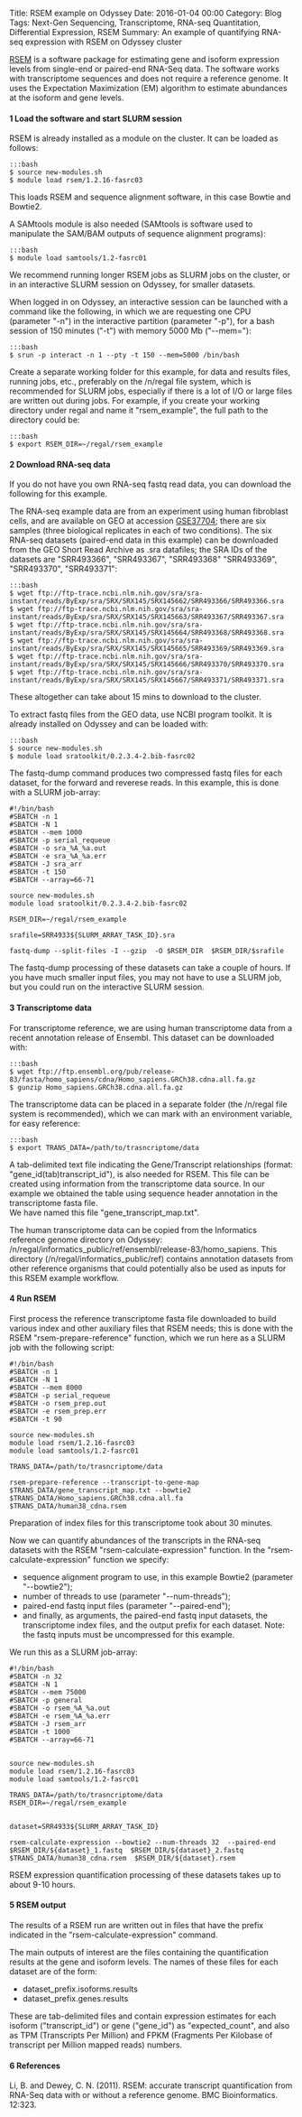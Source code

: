 Title: RSEM example on Odyssey
Date: 2016-01-04 00:00
Category: Blog
Tags: Next-Gen Sequencing, Transcriptome, RNA-seq Quantitation, Differential Expression, RSEM
Summary: An example of quantifying RNA-seq expression with RSEM on Odyssey cluster


[RSEM](http://deweylab.github.io/RSEM/README.html) is a software package for estimating gene and isoform expression levels from single-end or paired-end RNA-Seq data. The software works with transcriptome sequences and does not require a reference genome. It uses the Expectation Maximization (EM) algorithm to estimate abundances at the isoform and gene levels.



#### 1  Load the software and start SLURM session

RSEM is already installed as a module on the cluster. It can be loaded as follows:

	:::bash
	$ source new-modules.sh
	$ module load rsem/1.2.16-fasrc03

This loads RSEM and sequence alignment software, in this case Bowtie and Bowtie2.

A SAMtools module is also needed (SAMtools is software used to manipulate the SAM/BAM outputs of sequence alignment programs):

	:::bash
	$ module load samtools/1.2-fasrc01


We recommend running longer RSEM jobs as SLURM jobs on the cluster, or in an interactive SLURM session on Odyssey, for smaller datasets.

When logged in on Odyssey, an interactive session can be launched with a command like the following, in which we are requesting one CPU (parameter "-n") in the interactive partition (parameter "-p"), for a bash session of 150 minutes ("-t") with memory 5000 Mb ("--mem="):

	:::bash
	$ srun -p interact -n 1 --pty -t 150 --mem=5000 /bin/bash


Create a separate working folder for this example, for data and results files, running jobs, etc., preferably on the /n/regal file system, which is recommended for SLURM jobs, especially if there is a lot of I/O or large files are written out during jobs.
For example, if you create your working directory under regal and name it "rsem_example", the full path to the directory could be:

	:::bash
	$ export RSEM_DIR=~/regal/rsem_example



#### 2  Download RNA-seq data


If you do not have you own RNA-seq fastq read data, you can download the following for this example.

The RNA-seq example data are from an experiment using human fibroblast cells, and are available on GEO at accession [GSE37704](http://www.ncbi.nlm.nih.gov/geo/query/acc.cgi?acc=GSE37704); there are six samples (three biological replicates in each of two conditions).
The six RNA-seq datasets (paired-end data in this example) can be downloaded from the GEO Short Read Archive as .sra datafiles; the SRA IDs of the datasets are "SRR493366", "SRR493367", "SRR493368" "SRR493369", "SRR493370", "SRR493371":

	:::bash
	$ wget ftp://ftp-trace.ncbi.nlm.nih.gov/sra/sra-instant/reads/ByExp/sra/SRX/SRX145/SRX145662/SRR493366/SRR493366.sra
	$ wget ftp://ftp-trace.ncbi.nlm.nih.gov/sra/sra-instant/reads/ByExp/sra/SRX/SRX145/SRX145663/SRR493367/SRR493367.sra
	$ wget ftp://ftp-trace.ncbi.nlm.nih.gov/sra/sra-instant/reads/ByExp/sra/SRX/SRX145/SRX145664/SRR493368/SRR493368.sra
	$ wget ftp://ftp-trace.ncbi.nlm.nih.gov/sra/sra-instant/reads/ByExp/sra/SRX/SRX145/SRX145665/SRR493369/SRR493369.sra
	$ wget ftp://ftp-trace.ncbi.nlm.nih.gov/sra/sra-instant/reads/ByExp/sra/SRX/SRX145/SRX145666/SRR493370/SRR493370.sra
	$ wget ftp://ftp-trace.ncbi.nlm.nih.gov/sra/sra-instant/reads/ByExp/sra/SRX/SRX145/SRX145667/SRR493371/SRR493371.sra

These altogether can take about 15 mins to download to the cluster.

To extract fastq files from the GEO data, use NCBI program toolkit. It is already installed on Odyssey and can be loaded with:

	:::bash
	$ source new-modules.sh
	$ module load sratoolkit/0.2.3.4-2.bib-fasrc02

The fastq-dump command produces two compressed fastq files for each dataset, for the forward and reverese reads. In this example, this is done with a SLURM job-array:

	#!/bin/bash
	#SBATCH -n 1
	#SBATCH -N 1
	#SBATCH --mem 1000
	#SBATCH -p serial_requeue
	#SBATCH -o sra_%A_%a.out
	#SBATCH -e sra_%A_%a.err
	#SBATCH -J sra_arr
	#SBATCH -t 150
	#SBATCH --array=66-71

	source new-modules.sh
	module load sratoolkit/0.2.3.4-2.bib-fasrc02

	RSEM_DIR=~/regal/rsem_example

	srafile=SRR4933${SLURM_ARRAY_TASK_ID}.sra

	fastq-dump --split-files -I --gzip  -O $RSEM_DIR  $RSEM_DIR/$srafile


The fastq-dump processing of these datasets can take a couple of hours.  If you have much smaller input files, you may not have to use a SLURM job, but you could run on the interactive SLURM session.



#### 3  Transcriptome data


For transcriptome reference, we are using human transcriptome data from a recent annotation release of Ensembl. This dataset can be downloaded with:

	:::bash
	$ wget ftp://ftp.ensembl.org/pub/release-83/fasta/homo_sapiens/cdna/Homo_sapiens.GRCh38.cdna.all.fa.gz
	$ gunzip Homo_sapiens.GRCh38.cdna.all.fa.gz

The transcriptome data can be placed in a separate folder (the /n/regal file system is recommended), which we can mark with an environment variable, for easy reference:  

	:::bash
	$ export TRANS_DATA=/path/to/trasncriptome/data


A tab-delimited text file indicating the Gene/Transcript relationships (format: "gene_id(tab)transcript_id"), is also needed for RSEM. This file can be created using information from the transcriptome data source. In our example we obtained the table using sequence header annotation in the transcriptome fasta file.  
We have named this file "gene_transcript_map.txt". 

The human transcriptome data can be copied from the Informatics reference genome directory on Odyssey: /n/regal/informatics_public/ref/ensembl/release-83/homo_sapiens. This directory (/n/regal/informatics_public/ref) contains annotation datasets from other reference organisms that could potentially also be used as inputs for this RSEM example workflow. 




#### 4  Run RSEM

First process the reference transcriptome fasta file downloaded to build various index and other auxiliary files that RSEM needs; this is done with the RSEM "rsem-prepare-reference" function, which we run here as a SLURM job with the following script:

	#!/bin/bash
	#SBATCH -n 1
	#SBATCH -N 1
	#SBATCH --mem 8000
	#SBATCH -p serial_requeue
	#SBATCH -o rsem_prep.out
	#SBATCH -e rsem_prep.err
	#SBATCH -t 90

	source new-modules.sh
	module load rsem/1.2.16-fasrc03
	module load samtools/1.2-fasrc01

	TRANS_DATA=/path/to/trasncriptome/data

	rsem-prepare-reference --transcript-to-gene-map $TRANS_DATA/gene_transcript_map.txt --bowtie2 $TRANS_DATA/Homo_sapiens.GRCh38.cdna.all.fa  $TRANS_DATA/human38_cdna.rsem

Preparation of index files for this transcriptome took about 30 minutes.


Now we can quantify abundances of the transcripts in the RNA-seq datasets with the RSEM "rsem-calculate-expression" function. In the "rsem-calculate-expression" function we specify: 

- sequence alignment program to use, in this example Bowtie2 (parameter "--bowtie2"); 
- number of threads to use (parameter "--num-threads"); 
- paired-end fastq input files (parameter "--paired-end");
- and finally, as arguments, the paired-end fastq input datasets, the transcriptome index files, and the output prefix for each dataset. Note: the fastq inputs must be uncompressed for this example.

We run this as a SLURM job-array:

	#!/bin/bash
	#SBATCH -n 32
	#SBATCH -N 1
	#SBATCH --mem 75000
	#SBATCH -p general
	#SBATCH -o rsem_%A_%a.out
	#SBATCH -e rsem_%A_%a.err
	#SBATCH -J rsem_arr
	#SBATCH -t 1000
	#SBATCH --array=66-71


	source new-modules.sh
	module load rsem/1.2.16-fasrc03
	module load samtools/1.2-fasrc01

	TRANS_DATA=/path/to/trasncriptome/data
	RSEM_DIR=~/regal/rsem_example


	dataset=SRR4933${SLURM_ARRAY_TASK_ID}

	rsem-calculate-expression --bowtie2 --num-threads 32  --paired-end  $RSEM_DIR/${dataset}_1.fastq  $RSEM_DIR/${dataset}_2.fastq  $TRANS_DATA/human38_cdna.rsem  $RSEM_DIR/${dataset}.rsem


RSEM expression quantification processing of these datasets takes up to about 9-10 hours.



#### 5  RSEM output


The results of a RSEM run are written out in files that have the prefix indicated in the "rsem-calculate-expression" command. 

The main outputs of interest are the files containing the quantification results at the gene and isoform levels. The names of these files for each dataset are of the form:

- dataset_prefix.isoforms.results
- dataset_prefix.genes.results

These are tab-delimited files and contain expression estimates for each isoform ("transcript_id") or gene ("gene_id") as "expected_count", and also as TPM (Transcripts Per Million) and FPKM (Fragments Per Kilobase of transcript per Million mapped reads) numbers.



#### 6 References

Li, B. and Dewey, C. N. (2011). RSEM: accurate transcript quantification from RNA-Seq data with or without a reference genome. BMC Bioinformatics. 12:323.

